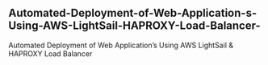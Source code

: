 ## Automated-Deployment-of-Web-Application-s-Using-AWS-LightSail-HAPROXY-Load-Balancer-
Automated Deployment of Web Application’s Using AWS LightSail &amp; HAPROXY Load Balancer 
